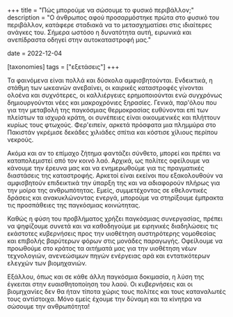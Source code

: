+++
title = "Πώς μπορούμε να σώσουμε το φυσικό περιβάλλον;"
description = "Ο άνθρωπος αφού προσαρμόστηκε πρώτα στο φυσικό του περιβάλλον, κατάφερε σταδιακά να το μετασχηματίσει στις ιδιαίτερες ανάγκες του. Σήμερα ωστόσο η δυνατότητα αυτή, ειρωνικά και ανεπίδραστα οδηγεί στην αυτοκαταστροφή μας."

date = 2022-12-04

[taxonomies]
tags = ["εξετάσεις"]
+++

Τα φαινόμενα είναι πολλά και δύσκολα αμφισβητούνται. Ενδεικτικά, η στάθμη των ωκεανών ανεβαίνει, οι καιρικές καταστροφές γίνονται ολοένα και συχνότερες, οι καλλιέργειες ερημοποιούνται ενώ συγχρόνως δημιουργούνται νέες και μακροχρόνιες ξηρασίες. Γενικά, παρ'όλου που για την μεταβολή της παγκόσμιας θερμοκρασίας ευθύνονται επί των πλείστων τα ισχυρά κράτη, οι συνέπειες είναι οικουμενικές και πλήττουν κυρίως τους φτωχούς. Φερ'ειπείν, αρκετά πρόσφατα μια πλημμύρα στο Πακιστάν γκρέμισε δεκάδες χιλιάδες σπίτια και κόστισε χίλιους περίπου νεκρούς.

Ακόμα και αν το επίμαχο ζήτημα φαντάζει σύνθετο, μπορεί και πρέπει να καταπολεμιστεί από τον κοινό λαό. Αρχικά, ως πολίτες οφείλουμε να κάνουμε την έρευνα μας και να ενημερωθούμε για τις πραγματικές διαστάσεις της καταστροφής. Αρκετοί είναι εκείνοι που εξακολουθούν να αμφισβητούν επιδεικτικά την ύπαρξη της και να αδιαφορούν πλήρως για την μοίρα της ανθρωπότητας. Εμείς, συμμετέχοντας σε εθελοντικές δράσεις και ανακυκλώνοντας ενεργά, μπορούμε να στηρίξουμε έμπρακτα τις προσπάθειες της παγκόσμιας κοινώτητας.

Καθώς η φύση του προβλήματος χρήζει παγκόσμιας συνεργασίας, πρέπει να ψηφίζουμε συνετά και να καθοδηγούμε με ειρηνικές διαδηλώσεις τις εκάστοτες κυβερνήσεις προς την υιοθέτηση αυστηρότερης νομοθεσίας και επιβολής βαρύτερων φόρων στις μονάδες παραγωγής. Οφείλουμε να προωθούμε στο κράτος τα αιτήματά μας για την υιοθέτηση νέων τεχνολογιών, ανενεώσιμων πηγών ενέργειας αρά και εντατικότερων ελεγχών των βιομηχανιών.

Εξάλλου, όπως και σε κάθε άλλη παγκόσμια δοκιμασία, η λύση της έγκειται στην ευαισθητοποίηση του λαού. Οι κυβερνήσεις και οι βιομηχανίες δεν θα ήταν τίποτα χώρις τους πολίτες και τους καταναλωτές τους αντίστοιχα. Μόνο εμείς έχουμε την δύναμη και τα κίνητρα να σώσουμε την ανθρωπότητα!
